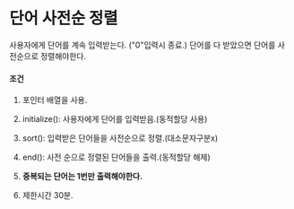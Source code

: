 # 단어 사전순 정렬
사용자에게 단어를 계속 입력받는다. ("0"입력시 종료.) 단어를 다 받았으면 단어를 사전순으로 정렬해야한다.  

#### 조건
1. 포인터 배열을 사용.  

2. initialize(): 사용자에게 단어를 입력받음.(동적할당 사용)  

3. sort(): 입력받은 단어들을 사전순으로 정렬.(대소문자구분x)  

4. end(): 사전 순으로 정렬된 단어들을 출력.(동적할당 해제)

5. **중복되는 단어는 1번만 출력해야한다.**  

6. 제한시간 30분.
